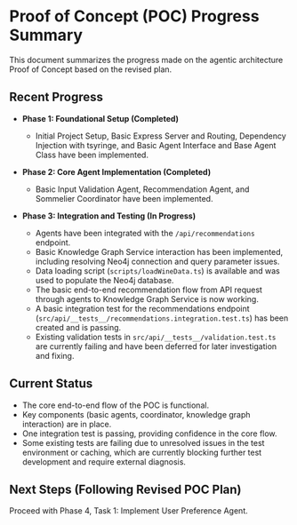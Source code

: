 # Proof of Concept (POC) Progress Summary

This document summarizes the progress made on the agentic architecture Proof of Concept based on the revised plan.

## Recent Progress

- **Phase 1: Foundational Setup (Completed)**
  - Initial Project Setup, Basic Express Server and Routing, Dependency Injection with tsyringe, and Basic Agent Interface and Base Agent Class have been implemented.

- **Phase 2: Core Agent Implementation (Completed)**
  - Basic Input Validation Agent, Recommendation Agent, and Sommelier Coordinator have been implemented.

- **Phase 3: Integration and Testing (In Progress)**
  - Agents have been integrated with the `/api/recommendations` endpoint.
  - Basic Knowledge Graph Service interaction has been implemented, including resolving Neo4j connection and query parameter issues.
  - Data loading script (`scripts/loadWineData.ts`) is available and was used to populate the Neo4j database.
  - The basic end-to-end recommendation flow from API request through agents to Knowledge Graph Service is now working.
  - A basic integration test for the recommendations endpoint (`src/api/__tests__/recommendations.integration.test.ts`) has been created and is passing.
  - Existing validation tests in `src/api/__tests__/validation.test.ts` are currently failing and have been deferred for later investigation and fixing.

## Current Status

- The core end-to-end flow of the POC is functional.
- Key components (basic agents, coordinator, knowledge graph interaction) are in place.
- One integration test is passing, providing confidence in the core flow.
- Some existing tests are failing due to unresolved issues in the test environment or caching, which are currently blocking further test development and require external diagnosis.

## Next Steps (Following Revised POC Plan)

Proceed with Phase 4, Task 1: Implement User Preference Agent.
